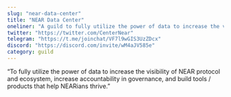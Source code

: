```yaml
---
slug: "near-data-center"
title: "NEAR Data Center"
oneliner: "A guild to fully utilize the power of data to increase the visibility of NEAR protocol and ecosystem, increase accountability in governance, and build tools / products that help NEARians thrive."
twitter: "https://twitter.com/CenterNear"
telegram: "https://t.me/joinchat/VF7l9wGIS3UzZDcx"
discord: "https://discord.com/invite/wM4aJV585e"
category: guild
---
```


“To fully utilize the power of data to increase the visibility of NEAR protocol and ecosystem, increase accountability in governance, and build tools / products that help NEARians thrive.”

